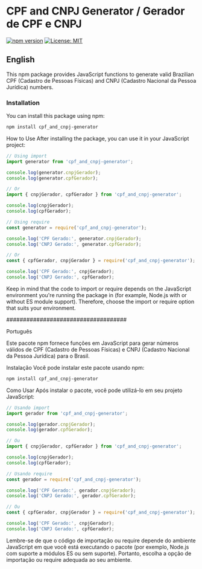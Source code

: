 # CPF and CNPJ Generator / Gerador de CPF e CNPJ

[![npm version](https://badge.fury.io/js/cpf_and_cnpj-generator.svg)](https://badge.fury.io/js/cpf_and_cnpj-generator)
[![License: MIT](https://img.shields.io/badge/License-MIT-yellow.svg)](https://opensource.org/licenses/MIT)

## English

This npm package provides JavaScript functions to generate valid Brazilian CPF (Cadastro de Pessoas Físicas) and CNPJ (Cadastro Nacional da Pessoa Jurídica) numbers.

### Installation

You can install this package using npm:

```bash
npm install cpf_and_cnpj-generator
```

How to Use
After installing the package, you can use it in your JavaScript project:


```javascript
// Using import
import generator from 'cpf_and_cnpj-generator';

console.log(generator.cnpjGerador);
console.log(generator.cpfGerador);

// Or
import { cnpjGerador, cpfGerador } from 'cpf_and_cnpj-generator';

console.log(cnpjGerador);
console.log(cpfGerador);

// Using require
const generator = require('cpf_and_cnpj-generator');

console.log('CPF Gerado:', generator.cnpjGerador);
console.log('CNPJ Gerado:', generator.cpfGerador);

// Or
const { cpfGerador, cnpjGerador } = require('cpf_and_cnpj-generator');

console.log('CPF Gerado:', cnpjGerador);
console.log('CNPJ Gerado:', cpfGerador);
```

Keep in mind that the code to import or require depends on the JavaScript environment you're running the package in (for example, Node.js with or without ES module support). Therefore, choose the import or require option that suits your environment.

####################################

Português

Este pacote npm fornece funções em JavaScript para gerar números válidos de CPF (Cadastro de Pessoas Físicas) e CNPJ (Cadastro Nacional da Pessoa Jurídica) para o Brasil.

Instalação
Você pode instalar este pacote usando npm:

```bash
npm install cpf_and_cnpj-generator
```

Como Usar
Após instalar o pacote, você pode utilizá-lo em seu projeto JavaScript:

```javascript
// Usando import
import gerador from 'cpf_and_cnpj-generator';

console.log(gerador.cnpjGerador);
console.log(gerador.cpfGerador);

// Ou
import { cnpjGerador, cpfGerador } from 'cpf_and_cnpj-generator';

console.log(cnpjGerador);
console.log(cpfGerador);

// Usando require
const gerador = require('cpf_and_cnpj-generator');

console.log('CPF Gerado:', gerador.cnpjGerador);
console.log('CNPJ Gerado:', gerador.cpfGerador);

// Ou
const { cpfGerador, cnpjGerador } = require('cpf_and_cnpj-generator');

console.log('CPF Gerado:', cnpjGerador);
console.log('CNPJ Gerado:', cpfGerador);
```

Lembre-se de que o código de importação ou require depende do ambiente JavaScript em que você está executando o pacote (por exemplo, Node.js com suporte a módulos ES ou sem suporte). Portanto, escolha a opção de importação ou require adequada ao seu ambiente.